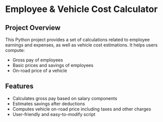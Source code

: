 # Employee & Vehicle Cost Calculator

## Project Overview  
This Python project provides a set of calculations related to employee earnings and expenses, as well as vehicle cost estimations. It helps users compute:  
- Gross pay of employees  
- Basic prices and savings of employees  
- On-road price of a vehicle  

## Features  
- Calculates gross pay based on salary components  
- Estimates savings after deductions  
- Computes vehicle on-road price including taxes and other charges  
- User-friendly and easy-to-modify script  
